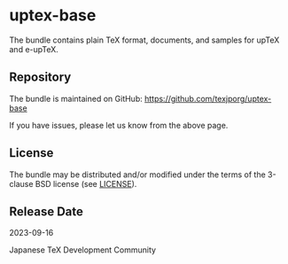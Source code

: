 # uptex-base

The bundle contains plain TeX format, documents, and samples for
upTeX and e-upTeX.

## Repository

The bundle is maintained on GitHub:
https://github.com/texjporg/uptex-base

If you have issues, please let us know from the above page.

## License

The bundle may be distributed and/or modified under the terms of
the 3-clause BSD license (see [LICENSE](./LICENSE)).

## Release Date

2023-09-16

Japanese TeX Development Community
